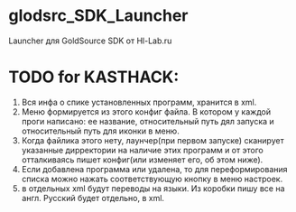 ﻿glodsrc_SDK_Launcher
====================

Launcher для GoldSource SDK от Hl-Lab.ru


TODO for KASTHACK:
====================
1. Вся инфа о спике установленных программ, хранится в xml.
2. Меню формируется из этого конфиг файла. В котором у каждой проги написано: ее название, относительный путь дял запуска и относительный путь для иконки в меню.
3. Когда файлика этого нету, лаунчер(при первом запуске) сканирует указанные дирректории на наличие этих программ и от этого отталкиваясь пишет конфиг(или изменяет его, об этом ниже).
4. Если добавлена программа или удалена, то для переформирования списка можно нажать соответствующую кнопку в меню настроек.
5. в отдельных xml будут переводы на языки. Из коробки пишу все на англ. Русский будет отдельно, в xml.
